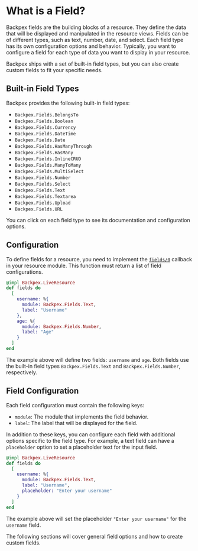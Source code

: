 # What is a Field?

Backpex fields are the building blocks of a resource. They define the data that will be displayed and manipulated in the resource views. Fields can be of different types, such as text, number, date, and select. Each field type has its own configuration options and behavior. Typically, you want to configure a field for each type of data you want to display in your resource.

Backpex ships with a set of built-in field types, but you can also create custom fields to fit your specific needs.

## Built-in Field Types

Backpex provides the following built-in field types:

- `Backpex.Fields.BelongsTo`
- `Backpex.Fields.Boolean`
- `Backpex.Fields.Currency`
- `Backpex.Fields.DateTime`
- `Backpex.Fields.Date`
- `Backpex.Fields.HasManyThrough`
- `Backpex.Fields.HasMany`
- `Backpex.Fields.InlineCRUD`
- `Backpex.Fields.ManyToMany`
- `Backpex.Fields.MultiSelect`
- `Backpex.Fields.Number`
- `Backpex.Fields.Select`
- `Backpex.Fields.Text`
- `Backpex.Fields.Textarea`
- `Backpex.Fields.Upload`
- `Backpex.Fields.URL`

You can click on each field type to see its documentation and configuration options.

## Configuration

To define fields for a resource, you need to implement the [`fields/0`](Backpex.LiveResource.html#c:fields/0) callback in your resource module. This function must return a list of field configurations.

```elixir
@impl Backpex.LiveResource
def fields do
  [
    username: %{
      module: Backpex.Fields.Text,
      label: "Username"
    },
    age: %{
      module: Backpex.Fields.Number,
      label: "Age"
    }
  ]
end
```

The example above will define two fields: `username` and `age`. Both fields use the built-in field types `Backpex.Fields.Text` and `Backpex.Fields.Number`, respectively.

## Field Configuration

Each field configuration must contain the following keys:

- `module`: The module that implements the field behavior.
- `label`: The label that will be displayed for the field.

In addition to these keys, you can configure each field with additional options specific to the field type. For example, a text field can have a `placeholder` option to set a placeholder text for the input field.

```elixir
@impl Backpex.LiveResource
def fields do
  [
    username: %{
      module: Backpex.Fields.Text,
      label: "Username",
      placeholder: "Enter your username"
    }
  ]
end
```

The example above will set the placeholder `"Enter your username"` for the `username` field.

The following sections will cover general field options and how to create custom fields.
